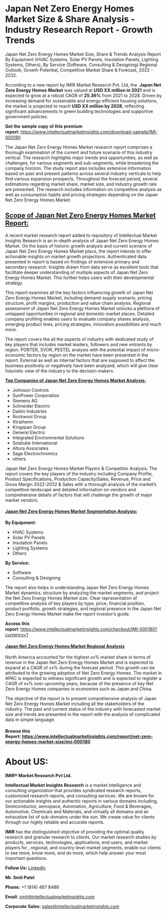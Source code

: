 <h1>Japan Net Zero Energy Homes Market Size &amp; Share Analysis - Industry Research Report - Growth Trends</h1>
<p>Japan Net Zero Energy Homes Market Size, Share &amp; Trends Analysis Report By&nbsp;Equipment (HVAC Systems, Solar PV Panels, Insulation Panels, Lighting Systems, Others), By Service (Software, Consulting &amp; Designing) Regional Outlook, Growth Potential, Competitive Market Share &amp; Forecast, 2022 - 2032.</p>
<p data-pm-slice="0 0 []">According to a new report by&nbsp;IMIR Market Research Pvt. Ltd, the &nbsp;<strong>Japan Net Zero Energy Homes Market</strong>&nbsp;was valued at&nbsp;<strong>USD XX million in 2021</strong>&nbsp;and is expected to grow at a robust CAGR of&nbsp;<strong>25.36%</strong>&nbsp;from 2021 to 2028. Driven by increasing demand for sustainable and energy-efficient housing solutions, the market is projected to reach&nbsp;<strong>USD XX million by 2028</strong>, reflecting significant advancements in green building technologies and supportive government policies.</p>
<p>𝐆𝐞𝐭 𝐭𝐡𝐞 𝐬𝐚𝐦𝐩𝐥𝐞 𝐜𝐨𝐩𝐲 𝐨𝐟 𝐭𝐡𝐢𝐬 𝐩𝐫𝐞𝐦𝐢𝐮𝐦 𝐫𝐞𝐩𝐨𝐫𝐭:&nbsp;<a href="https://www.intellectualmarketinsights.com/download-sample/IMI-000180">https://www.intellectualmarketinsights.com/download-sample/IMI-000180</a>&nbsp;</p>
<p>The Japan Net Zero Energy Homes Market research report comprises a thorough examination of the current and future scenario of this industry vertical. The research highlights major trends and opportunities, as well as challenges, for various segments and sub-segments, while broadening the company horizon. The study report also includes extensive information based on past and present patterns across several industry verticals to help find various expansion prospects. Throughout the forecast period, several estimations regarding market share, market size, and industry growth rate are presented. The research includes information on competitive analysis as well as consumption habits and pricing strategies depending on the Japan Net Zero Energy Homes Market.</p>
<h2><u>Scope of Japan Net Zero Energy Homes Market Report:</u></h2>
<p>A recent market research report added to repository of Intellectual Market Insights Research is an in-depth analysis of Japan Net Zero Energy Homes Market. On the basis of historic growth analysis and current scenario of Japan Net Zero Energy Homes Market place, the report intends to offer actionable insights on market growth projections. Authenticated data presented in report is based on findings of extensive primary and secondary research. Insights drawn from data serve as excellent tools that facilitate deeper understanding of multiple aspects of Japan Net Zero Energy Homes Market. This further helps users with their developmental strategy.</p>
<p>This report examines all the key factors influencing growth of Japan Net Zero Energy Homes Market, including demand-supply scenario, pricing structure, profit margins, production and value chain analysis. Regional assessment of Japan Net Zero Energy Homes Market unlocks a plethora of untapped opportunities in regional and domestic market places. Detailed company profiling enables users to evaluate company shares analysis, emerging product lines, pricing strategies, innovation possibilities and much more.</p>
<p>The report covers the all the aspects of industry with dedicated study of key players that includes market leaders, followers and new entrants by region. PORTER, SVOR, PESTEL analysis with the potential impact of micro-economic factors by region on the market have been presented in the report. External as well as internal factors that are supposed to affect the business positively or negatively have been analyzed, which will give clear futuristic view of the industry to the decision makers.</p>
<p><strong><u>Top Companies of Japan Net Zero Energy Homes Market Analysis:</u></strong></p>
<ul>
<li>Johnson Controls</li>
<li>SunPower Corporation</li>
<li>Siemens AG</li>
<li>Schneider Electric</li>
<li>Daikin Industries</li>
<li>Rockwool Group</li>
<li>Xtratherm</li>
<li>Kingspan Group</li>
<li>General Electric</li>
<li>Integrated Environmental Solutions</li>
<li>Solatube International&nbsp;</li>
<li>Altura Associates</li>
<li>Sage Electrochromics&nbsp;</li>
<li>others.</li>
</ul>
<p>Japan Net Zero Energy Homes Market Players &amp; Competitor Analysis: The report covers the key players of the industry including Company Profile, Product Specifications, Production Capacity/Sales, Revenue, Price and Gross Margin 2022-2032 &amp; Sales with a thorough analysis of the market&rsquo;s competitive landscape and detailed information on vendors and comprehensive details of factors that will challenge the growth of major market vendors.</p>
<h4><strong><u>Japan Net Zero Energy Homes Market Segmentation Analysis:</u></strong></h4>
<p><strong>By&nbsp;</strong><strong>Equipment</strong><strong>:</strong></p>
<ul>
<li>HVAC Systems</li>
<li>Solar PV Panels</li>
<li>Insulation Panels</li>
<li>Lighting Systems</li>
<li>Others</li>
</ul>
<p><strong>By Service:</strong></p>
<ul>
<li>Software</li>
<li>Consulting &amp; Designing</li>
</ul>
<p>The report also helps in understanding Japan Net Zero Energy Homes Market dynamics, structure by analyzing the market segments, and project the Net Zero Energy Homes&nbsp;Market size. Clear representation of competitive analysis of key players by type, price, financial position, product portfolio, growth strategies, and regional presence in the Japan Net Zero Energy Homes Market make the report investor&rsquo;s guide.</p>
<p>𝐀𝐜𝐜𝐞𝐬𝐬 𝐭𝐡𝐢𝐬 𝐫𝐞𝐩𝐨𝐫𝐭:&nbsp;<a href="https://www.intellectualmarketinsights.com/checkout/IMI-000180?currency=1">https://www.intellectualmarketinsights.com/checkout/IMI-000180?currency=1</a>&nbsp;</p>
<h4><strong><u> Japan Net Zero Energy Homes Market Regional Analysis</u></strong></h4>
<p>North America accounted for the highest xx% market share in terms of revenue in the Japan Net Zero Energy Homes Market and is expected to expand at a CAGR of xx% during the forecast period. This growth can be attributed to the growing adoption of Net Zero Energy Homes. The market in APAC is expected to witness significant growth and is expected to register a CAGR of xx% over upcoming years, because of the presence of key Net Zero Energy Homes companies in economies such as Japan and China.</p>
<p>The objective of the report is to present comprehensive analysis of Japan Net Zero Energy Homes Market including all the stakeholders of the industry. The past and current status of the industry with forecasted market size and trends are presented in the report with the analysis of complicated data in simple language.</p>
<h4><strong>Browse this Report:&nbsp;<a href="https://www.intellectualmarketinsights.com/report/net-zero-energy-homes-market-size/imi-000180">https://www.intellectualmarketinsights.com/report/net-zero-energy-homes-market-size/imi-000180</a>&nbsp;</strong></h4>
<h1>About US:</h1>
<p><strong>IMIR&reg; Market Research Pvt Ltd.</strong></p>
<p><strong>Intellectual Market Insights Research</strong> is a market intelligence and consulting organization that provides syndicated research reports, customized research reports, and consulting services. We are known for our actionable insights and authentic reports in various domains including, Semiconductor, aerospace, Automation, Agriculture, Food &amp; Beverages, Automotive, Chemicals and Materials, and virtually all domains and an exhaustive list of sub-domains under the sun. We create value for clients through our highly reliable and accurate reports.</p>
<p><strong>IMIR</strong> has the distinguished objective of providing the optimal quality research and granular research to clients. Our market research studies by products, services, technologies, applications, end users, and market players for , regional, and country level market segments, enable our clients to see more, know more, and do more, which help answer your most important questions.</p>
<p><strong>Follow Us:</strong> <a href="https://www.linkedin.com/company/imir-marketresearch/">LinkedIn</a></p>
<p><strong>Mr. Smit Patel</strong></p>
<p><strong>Phone:</strong> +1 (814) 487 8486</p>
<p><strong>Email:</strong> <a href="mailto:smit@intellectualmarketinsights.com">smit@intellectualmarketinsights.com</a></p>
<p><strong>Corporate Sales:</strong> <a href="mailto:sales@intellectualmarketinsights.com">sales@intellectualmarketinsights.com</a></p>
<div>&nbsp;</div>
